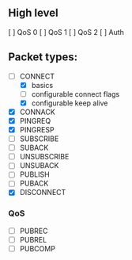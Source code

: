 ## High level

[ ] QoS 0
[ ] QoS 1
[ ] QoS 2
[ ] Auth

## Packet types:

- [ ] CONNECT
  - [x] basics
  - [ ] configurable connect flags
  - [x] configurable keep alive
- [x] CONNACK
- [x] PINGREQ
- [x] PINGRESP
- [ ] SUBSCRIBE
- [ ] SUBACK
- [ ] UNSUBSCRIBE
- [ ] UNSUBACK
- [ ] PUBLISH
- [ ] PUBACK
- [x] DISCONNECT

### QoS
- [ ] PUBREC
- [ ] PUBREL
- [ ] PUBCOMP